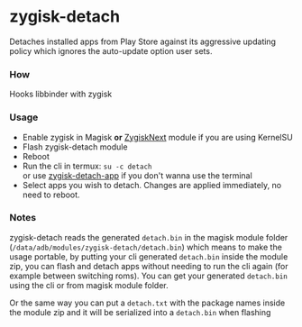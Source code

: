 # zygisk-detach

Detaches installed apps from Play Store against its aggressive updating policy which ignores the auto-update option user sets.

### How
Hooks libbinder with zygisk

### Usage
* Enable zygisk in Magisk **or** [ZygiskNext](https://github.com/Dr-TSNG/ZygiskNext) module if you are using KernelSU
* Flash zygisk-detach module
* Reboot
* Run the cli in termux: `su -c detach`  
  or use [zygisk-detach-app](https://github.com/j-hc/zygisk-detach-app/releases/latest/download/app-release.apk) if you don't wanna use the terminal
* Select apps you wish to detach. Changes are applied immediately, no need to reboot.

### Notes
zygisk-detach reads the generated `detach.bin` in the magisk module folder (`/data/adb/modules/zygisk-detach/detach.bin`) which means to make the usage portable, by putting your cli generated `detach.bin` inside the module zip, you can flash and detach apps without needing to run the cli again (for example between switching roms). You can get your generated `detach.bin` using the cli or from magisk module folder.

Or the same way you can put a `detach.txt` with the package names inside the module zip and it will be serialized into a `detach.bin` when flashing